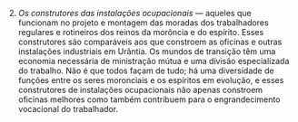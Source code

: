 ﻿2. <em>Os construtores das instalações ocupacionais —</em> aqueles que funcionam no projeto e montagem das moradas dos trabalhadores regulares e rotineiros dos reinos da morôncia e do espírito. Esses construtores são comparáveis aos que constroem as oficinas e outras instalações industriais em Urântia. Os mundos de transição têm uma economia necessária de ministração mútua e uma divisão especializada do trabalho. Não é que todos façam de tudo; há uma diversidade de funções entre os seres moronciais e os espíritos em evolução, e esses construtores de instalações ocupacionais não apenas constroem oficinas melhores como também contribuem para o engrandecimento vocacional do trabalhador.